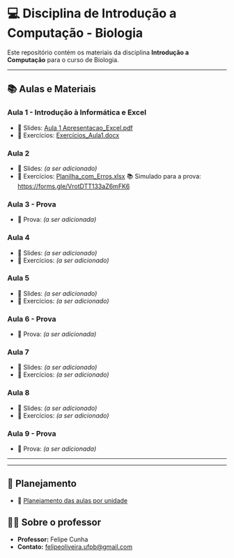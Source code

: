# 💻 Disciplina de Introdução a Computação - Biologia

Este repositório contém os materiais da disciplina **Introdução a Computação** para o curso de Biologia.

---

## 📚 Aulas e Materiais

### Aula 1 - Introdução à Informática e Excel
- 📎 Slides: [Aula 1 Apresentacao_Excel.pdf](Aula_1_Apresentacao_Excel.pdf)
- 📎 Exercícios: [Exercícios_Aula1.docx](Exercicios_Questoes_Biologia.docx)

### Aula 2
- 📎 Slides: *(a ser adicionado)*
- 📎 Exercícios: [Planilha_com_Erros.xlsx](Encontre_e_corrija_os_erros.xlsx)
📚 Simulado para a prova: <https://forms.gle/VrotDTT133aZ6mFK6>

### Aula 3 - Prova
- 📎 Prova: *(a ser adicionada)*

### Aula 4
- 📎 Slides: *(a ser adicionado)*
- 📎 Exercícios: *(a ser adicionado)*

### Aula 5
- 📎 Slides: *(a ser adicionado)*
- 📎 Exercícios: *(a ser adicionado)*

### Aula 6 - Prova
- 📎 Prova: *(a ser adicionada)*

### Aula 7
- 📎 Slides: *(a ser adicionado)*
- 📎 Exercícios: *(a ser adicionado)*

### Aula 8
- 📎 Slides: *(a ser adicionado)*
- 📎 Exercícios: *(a ser adicionado)*

### Aula 9 - Prova
- 📎 Prova: *(a ser adicionada)*

---
---

## 📅 Planejamento
- 📎 [Planejamento das aulas por unidade](Planejamento%20Biologia.pdf)

## 👨‍🏫 Sobre o professor
- **Professor:** Felipe Cunha  
- **Contato:** felipeoliveira.ufpb@gmail.com
